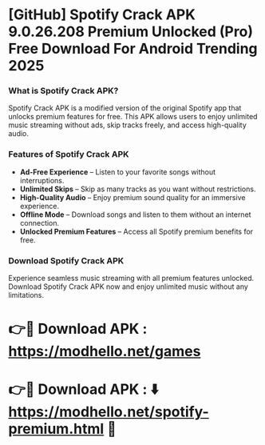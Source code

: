 # [GitHub] Spotify Crack APK 9.0.26.208 Premium Unlocked (Pro) Free Download For Android Trending 2025

### What is Spotify Crack APK?  

Spotify Crack APK is a modified version of the original Spotify app that unlocks premium features for free. This APK allows users to enjoy unlimited music streaming without ads, skip tracks freely, and access high-quality audio.  

### Features of Spotify Crack APK  

- **Ad-Free Experience** – Listen to your favorite songs without interruptions.  
- **Unlimited Skips** – Skip as many tracks as you want without restrictions.  
- **High-Quality Audio** – Enjoy premium sound quality for an immersive experience.  
- **Offline Mode** – Download songs and listen to them without an internet connection.  
- **Unlocked Premium Features** – Access all Spotify premium benefits for free.  

### Download Spotify Crack APK  

Experience seamless music streaming with all premium features unlocked. Download Spotify Crack APK now and enjoy unlimited music without any limitations.

# 👉🔴 Download APK : https://modhello.net/games

# 👉🔴 Download APK : ⬇️ https://modhello.net/spotify-premium.html 📲